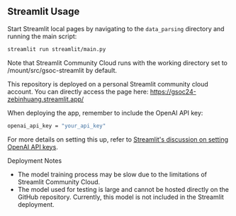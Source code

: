 ## Streamlit Usage

Start Streamlit local pages by navigating to the `data_parsing` directory and running the main script:

```bash
streamlit run streamlit/main.py
```

Note that Streamlit Community Cloud runs with the working directory set to /mount/src/gsoc-streamlit by default.

This repository is deployed on a personal Streamlit community cloud account. You can directly access the page here: https://gsoc24-zebinhuang.streamlit.app/

When deploying the app, remember to include the OpenAI API key:

```bash
openai_api_key = "your_api_key"
```

For more details on setting this up, refer to [Streamlit's discussion on setting OpenAI API keys](https://discuss.streamlit.io/t/struggling-with-setting-openai-api-using-streamlit-secrets/37959).


Deployment Notes
- The model training process may be slow due to the limitations of Streamlit Community Cloud.
- The model used for testing is large and cannot be hosted directly on the GitHub repository. Currently, this model is not included in the Streamlit deployment.
